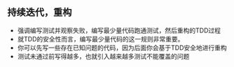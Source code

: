 ## 持续迭代，重构
* 强调编写测试并观察失败，编写最少量代码跑通测试，然后重构的TDD过程
* 就TDD的安全性而言，编写最少量代码的这一规则非常重要。
* 你可以先写一些存在已知问题的代码，因为后面你会基于TDD安全地进行重构
* 测试未通过前写得越多，也就引入越来越多测试不能覆盖的问题